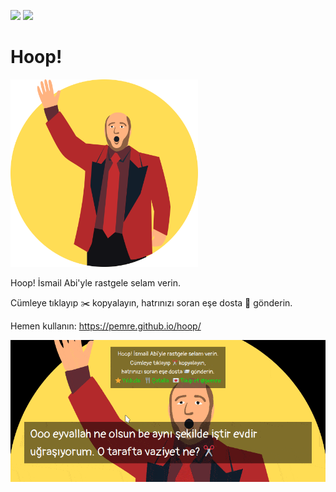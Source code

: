 ![](https://img.shields.io/badge/awesome%3F-yes-green.svg)
![](https://img.shields.io/github/license/pemre/hoop)

# Hoop!

<img src="./ismail-abi.svg" height="300" alt="Ismail Abi hoop derken" />

Hoop! İsmail Abi'yle rastgele selam verin.

Cümleye tıklayıp ✂️ kopyalayın, hatrınızı soran eşe dosta 📨 gönderin.

Hemen kullanın: https://pemre.github.io/hoop/

<img src="./hoop.gif" width="600" alt="Demo of MemeCards" />
